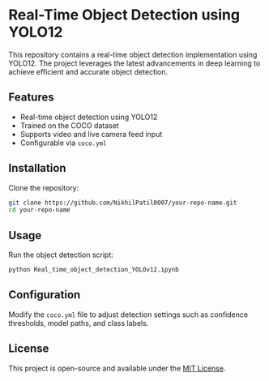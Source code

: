 # Real-Time Object Detection using YOLO12

This repository contains a real-time object detection implementation using YOLO12. The project leverages the latest advancements in deep learning to achieve efficient and accurate object detection.

## Features
- Real-time object detection using YOLO12
- Trained on the COCO dataset
- Supports video and live camera feed input
- Configurable via `coco.yml`

## Installation

Clone the repository:
```bash
git clone https://github.com/NikhilPatil0007/your-repo-name.git
cd your-repo-name
```

## Usage

Run the object detection script:
```bash
python Real_time_object_detection_YOLOv12.ipynb
```

## Configuration

Modify the `coco.yml` file to adjust detection settings such as confidence thresholds, model paths, and class labels.


## License
This project is open-source and available under the [MIT License](LICENSE).

